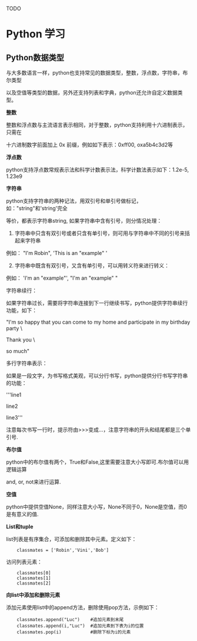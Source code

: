 TODO

# Python 学习

## Python数据类型

与大多数语言一样，python也支持常见的数据类型，整数，浮点数，字符串，布尔类型

以及空值等类型的数据，另外还支持列表和字典，python还允许自定义数据类型。

**整数**

整数和浮点数与主流语言表示相同，对于整数，python支持利用十六进制表示，只需在

十六进制数字前面加上 0x 前缀，例如如下表示：0xff00, oxa5b4c3d2等

**浮点数**

python支持浮点数常规表示法和科学计数表示法，科学计数法表示如下：1.2e-5, 1.23e9

**字符串**

python支持字符串的两种记法，用双引号和单引号做标记，如："string"和'string'完全

等价，都表示字符串string, 如果字符串中含有引号，则分情况处理：

1. 字符串中只含有双引号或者只含有单引号，则可用与字符串中不同的引号来括起来字符串

例如： "I'm Robin", 'This is an "example" '

2. 字符串中既含有双引号，又含有单引号，可以用转义符来进行转义：

例如： 'I\'m an "example"', "I'm an \"example\" "

字符串续行：

如果字符串过长，需要将字符串连接到下一行继续书写，python提供字符串续行功能，如下：

"I'm so happy that you can come to my home and participate in my birthday party \

Thank you \
		 
so much"

多行字符串表示：

如果是一段文字，为书写格式美观，可以分行书写，python提供分行书写字符串的功能：

'''line1

line2

line3'''

注意每次书写一行时，提示符由>>>变成...，注意字符串的开头和结尾都是三个单引号.

**布尔值**

python中的布尔值有两个，True和False,这里需要注意大小写即可.布尔值可以用逻辑运算

and, or, not来进行运算.

**空值**

python中提供空值None，同样注意大小写，None不同于0，None是空值，而0是有意义的值.

**List和tuple**

list列表是有序集合，可添加和删除其中元素。定义如下：

		classmates = ['Robin','Vini','Bob']

访问列表元素：

		classmates[0]
		classmates[1]
		classmates[2]

**向list中添加和删除元素**

添加元素使用list中的append方法，删除使用pop方法，示例如下：

		classmates.append("Luc")	#追加元素到末尾
		classmates.append(i,"Luc")	#追加元素到下表为i的位置
		classmates.pop(i)			#删除下标为i的元素

